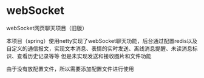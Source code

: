 # webSocket

webSocket网页聊天项目（旧版）

本项目（spring）使用netty实现了webSocket聊天功能，后台通过配置redis以及自定义的通信报文，实现文本消息、表情的实时发送、离线消息提醒、未读消息标识、查看历史记录等等
但是未实现发送和接收图片和文件功能

由于没有放配置文件，所以需要添加配置文件进行使用
